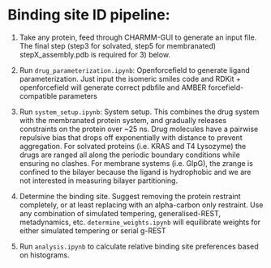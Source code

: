 
# Binding site ID pipeline:

1) Take any protein, feed through CHARMM-GUI to generate an input file. The final step (step3 for solvated, step5 for membranated) stepX_assembly.pdb is required for 3) below. 

2) Run `drug_parameterization.ipynb`: Openforcefield to generate ligand parameterization. Just input the isomeric smiles code and RDKit + openforcefield will generate correct pdbfile and AMBER forcefield-compatible parameters

3) Run `system_setup.ipynb`: System setup. This combines the drug system with the membranated protein system, and gradually releases constraints on the protein over ~25 ns. Drug molecules have a pairwise repulsive bias that drops off exponentially with distance to prevent aggregation. For solvated proteins (i.e. KRAS and T4 Lysozyme) the drugs are ranged all along the periodic boundary conditions while ensuring no clashes. For membrane systems (i.e. GlpG), the zrange is confined to the bilayer because the ligand is hydrophobic and we are not interested in measuring bilayer partitioning. 

4) Determine the binding site. Suggest removing the protein restraint completely, or at least replacing with an alpha-carbon only restraint. Use any combination of simulated tempering, generalised-REST, metadynamics, etc. `determine_weights.ipynb` will equilibrate weights for either simulated tempering or serial g-REST 

5) Run `analysis.ipynb` to calculate relative binding site preferences based on histograms.  




<!---
https://dont-be-afraid-to-commit.readthedocs.io/en/latest/git/commandlinegit.html
-->
